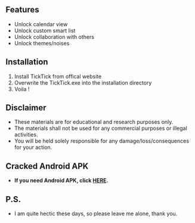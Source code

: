 Features
----------
- Unlock calendar view
- Unlock custom smart list
- Unlock collaboration with others
- Unlock themes/noises

Installation
------------
1. Install TickTick from offical website
2. Overwrite the TickTick.exe into the installation directory
3. Voila !

Disclaimer
-------------
- These materials are for educational and research purposes only.
- The materials shall not be used for any commercial purposes or illegal activities.
- You will be held solely responsible for any damage/loss/consequences for your action.

Cracked Android APK
-------------
- __If you need Android APK, click [HERE](https://bit.ly/ticktickapk).__ 


P.S.
-------------
- I am quite hectic these days, so please leave me alone, thank you.

